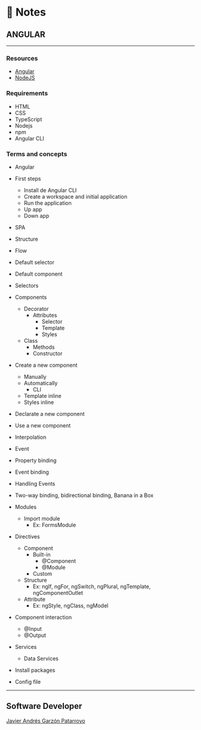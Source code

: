 # :memo: Notes
## ANGULAR
- - -
### Resources
* [Angular](https://angular.io/)
* [NodeJS](https://nodejs.org/en/)
### Requirements
* HTML
* CSS
* TypeScript
* Nodejs
* npm
* Angular CLI
### Terms and concepts
* Angular
* First steps
  - Install de Angular CLI
  - Create a workspace and initial application
  - Run the application
  - Up app
  - Down app
* SPA
* Structure
* Flow
* Default selector
* Default component
* Selectors
* Components
  * Decorator
    * Attributes
      - Selector
      - Template
      - Styles
  * Class
    - Methods
    - Constructor
* Create a new component
  - Manually
  * Automatically
    - CLI
  - Template inline
  - Styles inline
* Declarate a new component
* Use a new component
* Interpolation
* Event
* Property binding
* Event binding
* Handling Events
* Two-way binding, bidirectional binding, Banana in a Box
* Modules
  * Import module
    - Ex: FormsModule
* Directives
  * Component
    * Built-in
      - @Component
      - @Module
    - Custom
  * Structure
    - Ex: ngIf, ngFor, ngSwitch, ngPlural, ngTemplate, ngComponentOutlet
  * Attribute
    - Ex: ngStyle, ngClass, ngModel
* Component interaction
  - @Input
  - @Output
* Services
  - Data Services

* Install packages
* Config file
- - -
## Software Developer
[Javier Andrés Garzón Patarroyo](https://www.javierandresgp.com)
